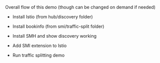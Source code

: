 Overall flow of this demo (though can be changed on demand if needed)

* Install Istio
(from hub/discovery folder)
* Install bookinfo
(from smi/traffic-split folder)

* Install SMH and show discovery working

* Add SMI extension to Istio

* Run traffic splitting demo